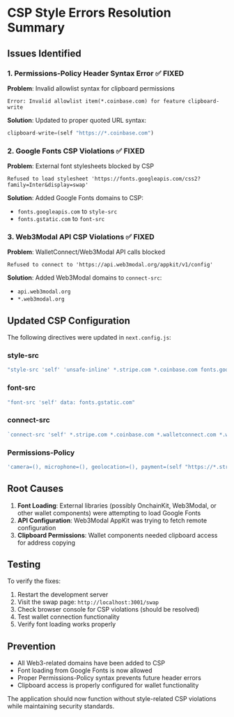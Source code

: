 # CSP Style Errors Resolution Summary

## Issues Identified

### 1. Permissions-Policy Header Syntax Error ✅ **FIXED**
**Problem**: Invalid allowlist syntax for clipboard permissions
```
Error: Invalid allowlist item(*.coinbase.com) for feature clipboard-write
```
**Solution**: Updated to proper quoted URL syntax:
```js
clipboard-write=(self "https://*.coinbase.com")
```

### 2. Google Fonts CSP Violations ✅ **FIXED**
**Problem**: External font stylesheets blocked by CSP
```
Refused to load stylesheet 'https://fonts.googleapis.com/css2?family=Inter&display=swap'
```
**Solution**: Added Google Fonts domains to CSP:
- `fonts.googleapis.com` to `style-src`
- `fonts.gstatic.com` to `font-src`

### 3. Web3Modal API CSP Violations ✅ **FIXED**
**Problem**: WalletConnect/Web3Modal API calls blocked
```
Refused to connect to 'https://api.web3modal.org/appkit/v1/config'
```
**Solution**: Added Web3Modal domains to `connect-src`:
- `api.web3modal.org`
- `*.web3modal.org`

## Updated CSP Configuration

The following directives were updated in `next.config.js`:

### style-src
```js
"style-src 'self' 'unsafe-inline' *.stripe.com *.coinbase.com fonts.googleapis.com"
```

### font-src
```js
"font-src 'self' data: fonts.gstatic.com"
```

### connect-src
```js
`connect-src 'self' *.stripe.com *.coinbase.com *.walletconnect.com *.walletconnect.org wss: ws: ${apiUrl} ${apiUrl.replace('http', 'ws')} wss://relay.walletconnect.com wss://relay.walletconnect.org https://mainnet.base.org https://sepolia.base.org https://base.llamarpc.com https://1rpc.io https://base.blockpi.network https://base-mainnet.public.blastapi.io https://base.drpc.org https://gateway.tenderly.co https://eth.merkle.io https://api.ensideas.com https://cloudflare-eth.com api.web3modal.org *.web3modal.org`
```

### Permissions-Policy
```js
'camera=(), microphone=(), geolocation=(), payment=(self "https://*.stripe.com" "https://*.coinbase.com"), usb=(), interest-cohort=(), clipboard-read=(self "https://*.coinbase.com"), clipboard-write=(self "https://*.coinbase.com")'
```

## Root Causes

1. **Font Loading**: External libraries (possibly OnchainKit, Web3Modal, or other wallet components) were attempting to load Google Fonts
2. **API Configuration**: Web3Modal AppKit was trying to fetch remote configuration
3. **Clipboard Permissions**: Wallet components needed clipboard access for address copying

## Testing

To verify the fixes:
1. Restart the development server
2. Visit the swap page: `http://localhost:3001/swap`
3. Check browser console for CSP violations (should be resolved)
4. Test wallet connection functionality
5. Verify font loading works properly

## Prevention

- All Web3-related domains have been added to CSP
- Font loading from Google Fonts is now allowed
- Proper Permissions-Policy syntax prevents future header errors
- Clipboard access is properly configured for wallet functionality

The application should now function without style-related CSP violations while maintaining security standards.
